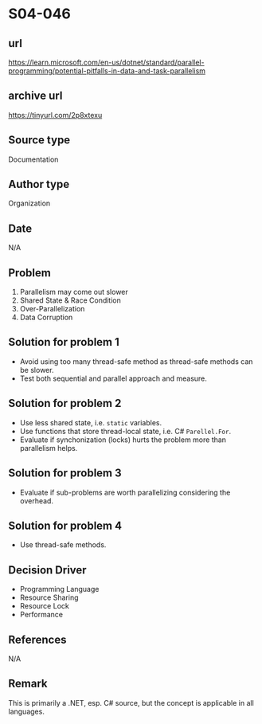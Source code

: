 # S04-046

## url

https://learn.microsoft.com/en-us/dotnet/standard/parallel-programming/potential-pitfalls-in-data-and-task-parallelism

## archive url

https://tinyurl.com/2p8xtexu

## Source type

Documentation

## Author type

Organization

## Date

N/A

## Problem

1. Parallelism may come out slower
2. Shared State & Race Condition
3. Over-Parallelization
4. Data Corruption

## Solution for problem 1

-   Avoid using too many thread-safe method as thread-safe methods can be slower.
-   Test both sequential and parallel approach and measure.

## Solution for problem 2

-   Use less shared state, i.e. `static` variables.
-   Use functions that store thread-local state, i.e. C# `Parellel.For`.
-   Evaluate if synchonization (locks) hurts the problem more than parallelism helps.

## Solution for problem 3

-   Evaluate if sub-problems are worth parallelizing considering the overhead.

## Solution for problem 4

-   Use thread-safe methods.

## Decision Driver

-   Programming Language
-   Resource Sharing
-   Resource Lock
-   Performance

## References

N/A

## Remark

This is primarily a .NET, esp. C# source, but the concept is applicable in all languages.
